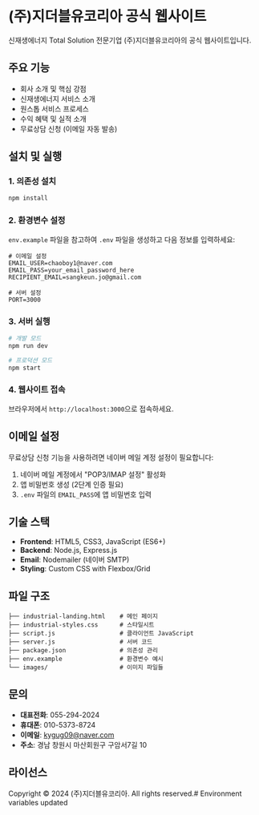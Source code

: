# (주)지더블유코리아 공식 웹사이트

신재생에너지 Total Solution 전문기업 (주)지더블유코리아의 공식 웹사이트입니다.

## 주요 기능

- 회사 소개 및 핵심 강점
- 신재생에너지 서비스 소개
- 원스톱 서비스 프로세스
- 수익 혜택 및 실적 소개
- 무료상담 신청 (이메일 자동 발송)

## 설치 및 실행

### 1. 의존성 설치

```bash
npm install
```

### 2. 환경변수 설정

`env.example` 파일을 참고하여 `.env` 파일을 생성하고 다음 정보를 입력하세요:

```env
# 이메일 설정
EMAIL_USER=chaoboy1@naver.com
EMAIL_PASS=your_email_password_here
RECIPIENT_EMAIL=sangkeun.jo@gmail.com

# 서버 설정
PORT=3000
```

### 3. 서버 실행

```bash
# 개발 모드
npm run dev

# 프로덕션 모드
npm start
```

### 4. 웹사이트 접속

브라우저에서 `http://localhost:3000`으로 접속하세요.

## 이메일 설정

무료상담 신청 기능을 사용하려면 네이버 메일 계정 설정이 필요합니다:

1. 네이버 메일 계정에서 "POP3/IMAP 설정" 활성화
2. 앱 비밀번호 생성 (2단계 인증 필요)
3. `.env` 파일의 `EMAIL_PASS`에 앱 비밀번호 입력

## 기술 스택

- **Frontend**: HTML5, CSS3, JavaScript (ES6+)
- **Backend**: Node.js, Express.js
- **Email**: Nodemailer (네이버 SMTP)
- **Styling**: Custom CSS with Flexbox/Grid

## 파일 구조

```
├── industrial-landing.html    # 메인 페이지
├── industrial-styles.css      # 스타일시트
├── script.js                  # 클라이언트 JavaScript
├── server.js                  # 서버 코드
├── package.json               # 의존성 관리
├── env.example                # 환경변수 예시
└── images/                    # 이미지 파일들
```

## 문의

- **대표전화**: 055-294-2024
- **휴대폰**: 010-5373-8724
- **이메일**: kygug09@naver.com
- **주소**: 경남 창원시 마산회원구 구암서7길 10

## 라이선스

Copyright © 2024 (주)지더블유코리아. All rights reserved.#   E n v i r o n m e n t   v a r i a b l e s   u p d a t e d  
 